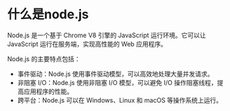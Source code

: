 # 什么是node.js
Node.js 是一个基于 Chrome V8 引擎的 JavaScript 运行环境。它可以让 JavaScript 运行在服务端，实现高性能的 Web 应用程序。

Node.js 的主要特点包括：
- 事件驱动：Node.js 使用事件驱动模型，可以高效地处理大量并发请求。
- 非阻塞 I/O：Node.js 使用非阻塞 I/O 模型，可以避免 I/O 操作阻塞线程，提高应用程序的性能。
- 跨平台：Node.js 可以在 Windows、Linux 和 macOS 等操作系统上运行。